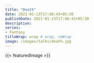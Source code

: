 ```yaml
---
title: "Death"
date: 2021-01-13T17:48:43+05:30
publishDate: 2021-01-13T17:48:43+05:30
description:
series:
- Fantasy
titleWrap: wrap # wrap, noWrap
image: /images/talks/death.jpg
---
```


{{< featuredImage >}}

